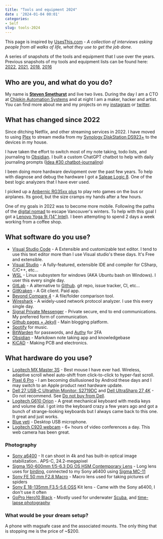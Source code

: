```yaml
---
title: "Tools and equipment 2024"
date : '2024-01-04 00:01'
categories:
- Self
slug: tools-2024
---
```


This page is inspired by [UsesThis.com](https://usesthis.com/) - _A collection of interviews asking people from all walks of life, what they use to get the job done_.

A series of snapshots of the tools and equipment that I use over the years. Previous snapshots of my tools and equipment lists can be found here: [2022](/tools-2022/), [2021](/current-tools-and-equipment-2021), [2018](/tools-2018), [2016](/tools-2016)

## Who are you, and what do you do?

My name is __[Steven Smethurst](/about)__ and live two lives. During the day I am a CTO at [Chipkin Automation Systems](http://store.chipkin.com/) and at night I am a maker, hacker and artist. You can find more about me and my projects on my [instagram](https://instagram.com/funvill) or [twitter](https://twitter.com/funvill).

## What has changed since 2022

Since ditching Netflix, and other streaming services in 2022. I have moved to using [Plex](https://www.plex.tv/) to stream media from my [Synology DiskStation DS923+](https://www.synology.com/en-us/products/DS923+) to the devices in my house.

I have taken the effort to switch most of my note taking, todo lists, and journaling to [Obsidian](https://obsidian.md/). I built a custom ChatGPT chatbot to help with daily journaling prompts ([Idea #30 chatbot-journaling](https://blog.abluestar.com/idea030-chatbot-journaling/))

I been doing more hardware devlopment over the past few years. To help with diagnose and debug the hardware I got a [Saleae Logic 8](https://www.saleae.com/). One of the best logic analyzers that I have ever used.

I picked up a [Anbernic RG35xx plus](https://anbernic.com/products/rg35xx-plus) to play reto games on the bus or airplanes. Its good, but the size cramps my hands after a few hours.

One of my goals in 2022 was to become more mobile. Following the paths of the [digital nomad](https://nomadlist.com/) to escape Vancouver's winters. To help with this goal I got a [Lenovo Yoga 9i (14” Intel)](https://www.lenovo.com/ca/en/p/laptops/yoga/yoga-2-in-1-series/yoga-9i-gen-8-(14-inch-intel)/83b1001yus). I been attempting to spend 2 days a week working from a coffee shop.

## What software do you use?

- [Visual Studio Code](https://code.visualstudio.com/) - A Extensible and customizable text editor. I tend to use this text editor more than I use Visual studio's these days. It's Free and extensible.
- [Visual Studio](https://www.visualstudio.com/vs/community/) - A fully-featured, extensible IDE and compiler for CSharp, C/C++, etc...
- [WSL](https://docs.microsoft.com/en-us/windows/wsl/install-win10) - Linux subsystem for windows (AKA Ubuntu bash on Windows). I user this every single day.
- [GitLab](https://about.gitlab.com/) - A alternative to [Github](https://github.com/). git repo, issue tracker, CI, etc...
- [GitKraken](https://www.gitkraken.com/) - A Git client. Paid app.
- [Beyond Compare 4](http://www.scootersoftware.com/) - A file/folder comparison tool.
- [Wireshark](https://www.wireshark.org/) - A widely-used network protocol analyzer. I use this every single day.
- [Signal Private Messenger](https://play.google.com/store/apps/details?id=org.thoughtcrime.securesms&hl=en) - Private secure, end to end communications. My preferred form of communication.
- [Github pages + Jekyll](https://github.com/funvill/funvill.github.io) - Main blogging platform.
- [Spotify](https://www.spotify.com/ca-en/) for music.
- [BitWarden](https://bitwarden.com/) for passwords, and [Authy](https://authy.com/) for 2FA
- [Obsidian](https://obsidian.md/) - Markdown note taking app and knowledgebase
- [KiCAD](https://kicad.org/) - Making PCB and electronics.

## What hardware do you use?

- [Logitech MX Master 3S](https://www.logitech.com/en-ca/mx/master-series.html) - Best mouse I have ever had. Wireless, adaptive scroll wheel auto-shift from click-to-click to hyper-fast scroll.
- [Pixel 6 Pro](https://en.wikipedia.org/wiki/Pixel_6) - I am becoming disillusioned by Android these days and I may switch to an Apple product next hardware update.
- [Dell 27 USB-C Ultrathin Monitor: S2719DC](https://www.dell.com/en-ca/shop/dell-27-usb-c-ultrathin-monitor-s2719dc/apd/210-aqpv/monitors-monitor-accessories) and [Dell UltraSharp 27 4K](https://www.dell.com/en-ca/shop/ultrasharp-27-4k-usb-c-monitor-u2720q/apd/210-avjv/monitors-monitor-accessories) - Do not recommend. See [Do not buy from Dell](/dont-buy-from-dell).
- [Logitech G610 Orion](https://www.tomsguide.com/us/logitech-g610-orion,review-3506.html) - A great mechanical keyboard with media keys and volume dial. I got into the keyboard crazy a few years ago and got a bunch of strange-looking keyboards but I always came back to this one. It great and just works.
- [Blue yeti](https://www.bluemic.com/en-us/products/yeti/) - Desktop USB microphone.
- [Logitech C920 webcam](https://www.logitech.com/en-us/product/hd-pro-webcam-c920) - 6+ hours of video conferences a day. This web camera has been great.

### Photography

- [Sony a6400](https://www.sony.ca/en/electronics/interchangeable-lens-cameras/ilce-6400) - It can shoot in 4k and has built-in optical image stabilization.. APS-C, 24.2-megapixel
- [Sigma 150-600mm f/5-6.3 DG OS HSM Contemporary Lens](https://www.sigmacanada.ca/products/150-600mm-f5-6-3-dg-os-hsm-contemporary) - Long lens uses for [birding](/projects/2021-bird-playing-cards/), connected to my Sony a6400 using [Sigma MC-11](https://www.sigma-global.com/en/accessories/mc-11/)
- [Sony FE 50 mm F2.8 Macro](https://www.sony.ca/en/electronics/camera-lenses/sel50m28) - Macro lens used for taking pictures of spiders
- [Sony E 18-135mm F3.5-5.6 OSS](https://www.sony.ca/en/electronics/camera-lenses/sel18135) Kit lens - Came with the Sony a6400, I don't use it often
- [GoPro Hero10 Black](https://gopro.com/en/us/shop/cameras/hero10-black/CHDHX-101-master.html) - Mostly used for underwater [Scuba](https://www.scuba.com/), and [time-lapse photography](https://en.wikipedia.org/wiki/Time-lapse_photography)

### What would be your dream setup?

A phone with magsafe case and the associated mounts. The only thing that is stopping me is the price of ~$200. 
